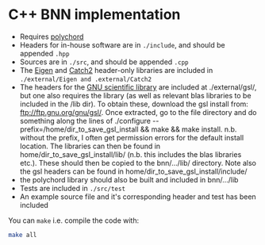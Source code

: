 C++ BNN implementation
======================

* Requires [polychord](https://github.com/PolyChord/PolyChordLite)
* Headers for in-house software are in `./include`, and should be appended `.hpp`
* Sources are in `./src`, and should be appended `.cpp`
* The [Eigen](http://eigen.tuxfamily.org/dox/) and [Catch2](https://github.com/catchorg/Catch2) header-only libraries are included in `./external/Eigen and .external/Catch2`
* The headers for the [GNU scientific library](https://www.gnu.org/software/gsl/doc/html/usage.html) are included at ./external/gsl/, but one also requires the library (as well as relevant blas libraries to be included in the /lib dir). To obtain these, download the gsl install from: ftp://ftp.gnu.org/gnu/gsl/. Once extracted, go to the file directory and do something along the lines of ./configure --prefix=/home/dir_to_save_gsl_install && make && make install. n.b. without the prefix, I often get permission errors for the default install location. The libraries can then be found in home/dir_to_save_gsl_install/lib/ (n.b. this includes the blas libraries etc.). These should then be copied to the bnn/.../lib/ directory. Note also the gsl headers can be found in home/dir_to_save_gsl_install/include/
* the polychord library should also be built and included in bnn/.../lib
* Tests are included in `./src/test`
* An example source file and it's corresponding header and test has been included

You can `make` i.e. compile the code with:
```bash
make all
```
